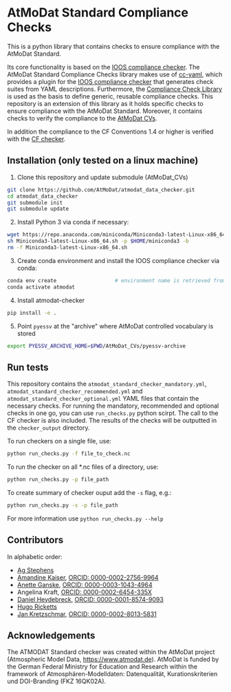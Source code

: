 # AtMoDat Standard Compliance Checks

This is a python library that contains checks to ensure compliance with the AtMoDat Standard.

Its core functionality is based on the [IOOS compliance checker](https://github.com/ioos/compliance-checker). The AtMoDat Standard Compliance Checks library makes use of [cc-yaml](https://github.com/cedadev/cc-yaml), which provides a plugin for the [IOOS compliance checker](https://github.com/ioos/compliance-checker) that generates check suites from YAML descriptions. Furthermore, the [Compliance Check Library](https://github.com/cedadev/compliance-check-lib) is used as the basis to define generic, reusable compliance checks. This repository is an extension of this library as it holds specific checks to ensure compliance with the AtMoDat Standard. Moreover, it contains checks to verify the compliance to the [AtMoDat CVs](https://github.com/AtMoDat/AtMoDat_CVs).

In addition the compliance to the CF Conventions 1.4 or higher is verified with the [CF checker](https://github.com/cedadev/cf-checker).

## Installation (only tested on a linux machine)

1. Clone this repository and update submodule (AtMoDat_CVs)

```bash
git clone https://github.com/AtMoDat/atmodat_data_checker.git
cd atmodat_data_checker
git submodule init
git submodule update
```

2. Install Python 3 via conda if necessary:

```bash
wget https://repo.anaconda.com/miniconda/Miniconda3-latest-Linux-x86_64.sh
sh Miniconda3-latest-Linux-x86_64.sh -p $HOME/miniconda3 -b
rm -f Miniconda3-latest-Linux-x86_64.sh
```

3. Create conda environment and install the IOOS compliance checker via conda:

```bash
conda env create                   # environment name is retrieved from environment.yml
conda activate atmodat
```

4. Install atmodat-checker

```bash
pip install -e .
```

5. Point `pyessv` at the "archive" where AtMoDat controlled vocabulary is stored

```bash
export PYESSV_ARCHIVE_HOME=$PWD/AtMoDat_CVs/pyessv-archive
```


## Run tests

This repository contains the `atmodat_standard_checker_mandatory.yml`, `atmodat_standard_checker_recommended.yml` and  `atmodat_standard_checker_optional.yml` YAML files that contain the necessary checks. For running the mandatory, recommended and optional checks in one go, you can use `run_checks.py` python scirpt. The call to the CF checker is also included. The results of the checks will be outputted in the `checker_output` directory.

To run checkers on a single file, use:
```bash
python run_checks.py -f file_to_check.nc
```
To run the checker on all *.nc files of a directory, use:
```bash
python run_checks.py -p file_path
```
To create summary of checker ouput add the ````-s```` flag, e.g.:
```bash
python run_checks.py -s -p file_path
```
For more information use `python run_checks.py --help`

## Contributors

In alphabetic order:

- [Ag Stephens](https://github.com/agstephens)
- [Amandine Kaiser](https://github.com/am-kaiser), [ORCID: 0000-0002-2756-9964](https://orcid.org/0000-0002-2756-9964)
- [Anette Ganske](https://github.com/anganske), [ORCID: 0000-0003-1043-4964](https://orcid.org/0000-0003-1043-4964)
- Angelina Kraft, [ORCID: 0000-0002-6454-335X](https://orcid.org/0000-0002-6454-335X)
- [Daniel Heydebreck](https://github.com/neumannd), [ORCID: 0000-0001-8574-9093](https://orcid.org/0000-0001-8574-9093)
- [Hugo Ricketts](https://github.com/gapintheclouds)
- [Jan Kretzschmar](https://github.com/jkretz), [ORCID: 0000-0002-8013-5831](http://orcid.org/0000-0002-8013-5831)


## Acknowledgements

The ATMODAT Standard checker was created within the AtMoDat project (Atmospheric Model Data, <https://www.atmodat.de>). AtMoDat is funded by the German Federal Ministry for Education and Research within the framework of Atmosphären-Modelldaten: Datenqualität, Kurationskriterien und DOI-Branding (FKZ 16QK02A).
